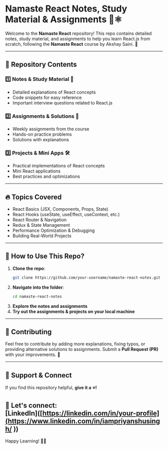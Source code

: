 # Namaste React Notes, Study Material & Assignments 📘⚛️

Welcome to the **Namaste React** repository! This repo contains detailed notes, study material, and assignments to help you learn React.js from scratch, following the **Namaste React** course by Akshay Saini. 🚀

---

## 📌 Repository Contents

### 1️⃣ **Notes & Study Material** 📝
- Detailed explanations of React concepts
- Code snippets for easy reference
- Important interview questions related to React.js

### 2️⃣ **Assignments & Solutions** 📑
- Weekly assignments from the course
- Hands-on practice problems
- Solutions with explanations

### 3️⃣ **Projects & Mini Apps** 🛠️
- Practical implementations of React concepts
- Mini React applications
- Best practices and optimizations

---

## 🔥 Topics Covered
- React Basics (JSX, Components, Props, State)
- React Hooks (useState, useEffect, useContext, etc.)
- React Router & Navigation
- Redux & State Management
- Performance Optimization & Debugging
- Building Real-World Projects

---

## 🚀 How to Use This Repo?
1. **Clone the repo**:
   ```sh
   git clone https://github.com/your-username/namaste-react-notes.git
   ```
2. **Navigate into the folder**:
   ```sh
   cd namaste-react-notes
   ```
3. **Explore the notes and assignments**
4. **Try out the assignments & projects on your local machine**

---

## 🤝 Contributing
Feel free to contribute by adding more explanations, fixing typos, or providing alternative solutions to assignments. Submit a **Pull Request (PR)** with your improvements. 🙌

---

## 🌟 Support & Connect
If you find this repository helpful, **give it a ⭐!**

📩 **Let's connect:**  
[LinkedIn]([https://linkedin.com/in/your-profile](https://www.linkedin.com/in/iampriyanshusingh/
)) 
---

Happy Learning! 🎉🔥

